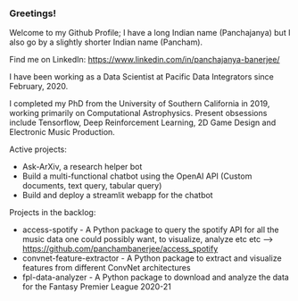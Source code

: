 ### Greetings! 

Welcome to my Github Profile; I have a long Indian name (Panchajanya) but I also go by a slightly shorter Indian name (Pancham). 

Find me on LinkedIn: https://www.linkedin.com/in/panchajanya-banerjee/

I have been working as a Data Scientist at Pacific Data Integrators since February, 2020. 

I completed my PhD from the University of Southern California in 2019, working primarily on Computational Astrophysics. Present obsessions include Tensorflow, Deep Reinforcement Learning, 2D Game Design and Electronic Music Production.

Active projects:
- Ask-ArXiv, a research helper bot
- Build a multi-functional chatbot using the OpenAI API (Custom documents, text query, tabular query)
- Build and deploy a streamlit webapp for the chatbot

Projects in the backlog: 
- access-spotify - A Python package to query the spotify API for all the music data one could possibly want, to visualize, analyze etc etc --> https://github.com/panchambanerjee/access_spotify
- convnet-feature-extractor - A Python package to extract and visualize features from different ConvNet architectures
- fpl-data-analyzer - A Python package to download and analyze the data for the Fantasy Premier League 2020-21

